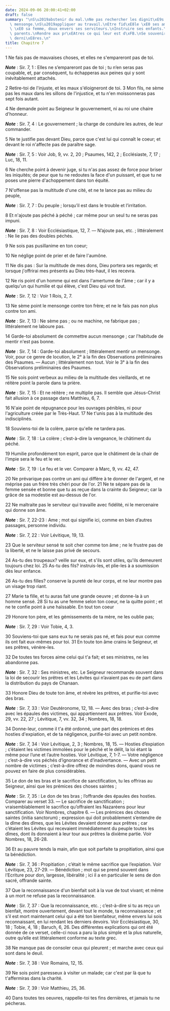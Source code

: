 ```yaml
---
date: 2024-09-06 20:00:41+02:00
draft: false
summary: "\nS\u2019abstenir du mal.\nNe pas rechercher les dignit\xE9s.\nFuir tout\
  \ mensonge.\nS\u2019appliquer au travail.\nEtre fid\xE8le \xE0 ses amis, attach\xE9\
  \ \xE0 sa femme, doux envers ses serviteurs.\nInstruire ses enfants.\nHonorer ses\
  \ parents.\nRendre aux pr\xEAtres ce qui leur est d\xFB.\nSe souvenir de ses fins\
  \ derni\xE8res.\n"
title: Chapitre 7
---
```





1 Ne fais pas de mauvaises choses, et elles ne s'empareront pas de toi.

***Note*** :  Sir. 7, 1 : Elles ne s’empareront pas de toi ; tu n’en seras pas coupable, et, par conséquent, tu échapperas aux peines qui y sont inévitablement attachés.

2 Retire-toi de l'injuste, et les maux s'éloigneront de toi. 3 Mon fils, ne sème pas les maux dans les sillons de l'injustice, et tu n'en moissonneras pas sept fois autant.


4 Ne demande point au Seigneur le gouvernement, ni au roi une chaire d'honneur.

***Note*** :  Sir. 7, 4 : Le gouvernement ; la charge de conduire les autres, de leur commander.

5 Ne te justifie pas devant Dieu, parce que c'est lui qui connaît le coeur; et devant le roi n'affecte pas de paraître sage.

***Note*** :  Sir. 7, 5 : Voir Job, 9, vv. 2, 20 ; Psaumes, 142, 2 ; Ecclésiaste, 7, 17 ; Luc, 18, 11.


6 Ne cherche point à devenir juge, si tu n'as pas assez de force pour briser les iniquités; de peur que tu ne redoutes la face d'un puissant, et que tu ne poses une pierre d'achoppement dans ton équité.


7 N'offense pas la multitude d'une cité, et ne te lance pas au milieu du peuple,

***Note*** :  Sir. 7, 7 : Du peuple ; lorsqu’il est dans le trouble et l’irritation.


8 Et n'ajoute pas péché à péché ; car même pour un seul tu ne seras pas impuni.

***Note*** :  Sir. 7, 8 : Voir Ecclésiastique, 12, 7. ― N’ajoute pas, etc. ; littéralement : Ne lie pas des doubles péchés.

9 Ne sois pas pusillanime en ton coeur;


10 Ne néglige point de prier et de faire l'aumône.


11 Ne dis pas : Sur la multitude de mes dons, Dieu portera ses regards; et lorsque j'offrirai mes présents au Dieu très-haut, il les recevra.


12 Ne ris point d'un homme qui est dans l'amertume de l'âme ; car il y a quelqu'un qui humilie et qui élève, c'est Dieu qui voit tout.

***Note*** :  Sir. 7, 12 : Voir 1 Rois, 2, 7.

13 Ne sème point le mensonge contre ton frère; et ne le fais pas non plus contre ton ami.

***Note*** :  Sir. 7, 13 : Ne sème pas ; ou ne machine, ne fabrique pas ; littéralement ne laboure pas.


14 Garde-toi absolument de commettre aucun mensonge ; car l'habitude de mentir n'est pas bonne.

***Note*** :  Sir. 7, 14 : Garde-toi absolument ; littéralement mentir un mensonge. Voir, pour ce genre de locution, le 2° à la fin des Observations préliminaires des Psaumes. ― Aucun ; littéralement non tout. Voir le 3° à la fin des Observations préliminaires des Psaumes.


15 Ne sois point verbeux au milieu de la multitude des vieillards, et ne réitère point la parole dans ta prière.

***Note*** :  Sir. 7, 15 : Et ne réitère ; ne multiplie pas. Il semble que Jésus-Christ fait allusion à ce passage dans Matthieu, 6, 7.


16 N'aie point de répugnance pour les ouvrages pénibles, ni pour l'agriculture créée par le Très-Haut. 17 Ne t'unis pas à la multitude des indisciplinés.


18 Souviens-toi de la colère, parce qu'elle ne tardera pas.

***Note*** :  Sir. 7, 18 : La colère ; c’est-à-dire la vengeance, le châtiment du péché.


19 Humilie profondément ton esprit, parce que le châtiment de la chair de l'impie sera le feu et le ver.

***Note*** :  Sir. 7, 19 : Le feu et le ver. Comparer à Marc, 9, vv. 42, 47.


20 Ne prévarique pas contre un ami qui diffère à te donner de l'argent, et ne méprise pas un frère très chéri pour de l'or. 21 Ne te sépare pas de la femme sensée et bonne que tu as reçue dans la crainte du Seigneur; car la grâce de sa modestie est au-dessus de l'or.


22 Ne maltraite pas le serviteur qui travaille avec fidélité, ni le mercenaire qui donne son âme.

***Note*** :  Sir. 7, 22-23 : Ame ; mot qui signifie ici, comme en bien d’autres passages, personne individu.

***Note*** :  Sir. 7, 22 : Voir Lévitique, 19, 13.


23 Que le serviteur sensé te soit cher comme ton âme ; ne le frustre pas de la liberté, et ne le laisse pas privé de secours.


24 As-tu des troupeaux? veille sur eux, et s'ils sont utiles, qu'ils demeurent toujours chez loi. 25 As-tu des fils? instruis-les, et plie-les à a soumission dès leur enfance.


26 As-tu des filles? conserve la pureté de leur corps, et ne leur montre pas un visage trop riant.


27 Marie ta fille, et tu auras fait une grande oeuvre ; et donne-la à un homme sensé. 28 Si tu as une femme selon ton coeur, ne la quitte point ; et ne te confie point à une haïssable. En tout ton coeur


29 Honore ton père, et les gémissements de ta mère, ne les oublie pas;

***Note*** :  Sir. 7, 29 : Voir Tobie, 4, 3.

30 Souviens-toi que sans eux tu ne serais pas né, et fais pour eux comme ils ont fait eux-mêmes pour toi. 31 En toute ton âme crains le Seigneur, et ses prêtres, vénère-les.


32 De toutes tes forces aime celui qui t'a fait; et ses ministres, ne les abandonne pas.

***Note*** :  Sir. 7, 32 : Ses ministres, etc. Le Seigneur recommande souvent dans la loi de secourir les prêtres et les Lévites qui n’avaient pas eu de part dans la distribution du pays de Chanaan.

33 Honore Dieu de toute ton âme, et révère les prêtres, et purifie-toi avec des bras.

***Note*** :  Sir. 7, 33 : Voir Deutéronome, 12, 18. ― Avec des bras ; c’est-à-dire avec les épaules des victimes, qui appartiennent aux prêtres. Voir Exode, 29, vv. 22, 27 ; Lévitique, 7, vv. 32, 34 ; Nombres, 18, 18.

34 Donne-leur, comme il t'a été ordonné, une part des prémices et des hosties d'expiation, et de ta négligence, purifie-toi avec un petit nombre.

***Note*** :  Sir. 7, 34 : Voir Lévitique, 2, 3 ; Nombres, 18, 15. ― Hosties d’expiation ; c’étaient les victimes immolées pour le péché et le délit, la loi étant la même pour l’une et l’autre hosties. Voir Lévitique, 7, 1-7. ― Votre négligence ; c’est-à-dire vos péchés d’ignorance et d’inadvertance. ― Avec un petit nombre de victimes ; c’est-à-dire offrez de moindres dons, quand vous ne pouvez en faire de plus considérables.

35 Le don de tes bras et le sacrifice de sanctification, tu les offriras au Seigneur, ainsi que les prémices des choses saintes ;

***Note*** :  Sir. 7, 35 : Le don de tes bras ; l’offrande des épaules des hosties. Comparer au verset 33. ― Le sacrifice de sanctification ; vraisemblablement le sacrifice qu’offraient les Nazaréens pour leur sanctification. Voir Nombres, chapitre 6. ― Les prémices des choses saintes (initia sanctorum) ; expression qui doit probablement s’entendre de la dîme des dîmes, que les Lévites devaient donner aux prêtres ; car c’étaient les Lévites qui recevaient immédiatement du peuple toutes les dîmes, dont ils donnaient à leur tour aux prêtres la dixième partie. Voir Nombres, 18, 26-28.

36 Et au pauvre tends la main, afin que soit parfaite ta propitiation, ainsi que ta bénédiction.

***Note*** :  Sir. 7, 36 : Propitiation ; c’était le même sacrifice que l’expiation. Voir Lévitique, 23, 27-29. ― Bénédiction ; mot qui se prend souvent dans l’Ecriture pour don, largesse, libéralité ; ici il a en particulier le sens de don sacré, offrande sainte.

37 Que la reconnaissance d'un bienfait soit à la vue de tout vivant; et même à un mort ne refuse pas la reconnaissance.

***Note*** :  Sir. 7, 37 : Que la reconnaissance, etc. ; c’est-à-dire si tu as reçu un bienfait, montre ouvertement, devant tout le monde, ta reconnaissance ; et s’il est mort maintenant celui qui a été ton bienfaiteur, même envers lui sois reconnaissant, en lui rendant les derniers devoirs. Voir Ecclésiastique, 30, 18 ; Tobie, 4, 18 ; Baruch, 6, 26. Des différentes explications qui ont été donnée de ce verset, celle-ci nous a paru la plus simple et la plus naturelle, outre qu’elle est littéralement conforme au texte grec.

38 Ne manque pas de consoler ceux qui pleurent ; et marche avec ceux qui sont dans le deuil.

***Note*** :  Sir. 7, 38 : Voir Romains, 12, 15.

39 Ne sois point paresseux à visiter un malade; car c'est par là que tu t'affermiras dans la charité.

***Note*** :  Sir. 7, 39 : Voir Matthieu, 25, 36.

40 Dans toutes tes oeuvres, rappelle-toi tes fins dernières, et jamais tu ne pécheras.


